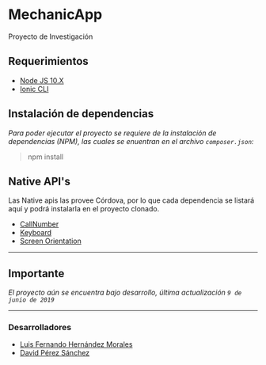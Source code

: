 # MechanicApp
Proyecto de Investigación

## Requerimientos
- [Node JS 10.X](https://nodejs.org/en/)
- [Ionic CLI](https://ionicframework.com/getting-started#cli)

## Instalación de dependencias
*Para poder ejecutar el proyecto se requiere de la instalación de dependencias (NPM), las cuales se enuentran en el archivo `composer.json`:*
> npm install

## Native API's
Las Native apis las provee Córdova, por lo que cada dependencia se listará aquí y podrá instalarla en el proyecto clonado.
- [CallNumber](https://ionicframework.com/docs/native/call-number)
- [Keyboard](https://beta.ionicframework.com/docs/native/keyboard)
- [Screen Orientation](https://ionicframework.com/docs/native/screen-orientation)

* * *

## Importante
*El proyecto aún se encuentra bajo desarrollo, última actualización `9 de junio de 2019`*

* * *

### Desarrolladores
- [Luis Fernando Hernández Morales](https://www.facebook.com/IDSFernando)
- [David Pérez Sánchez](https://www.facebook.com/david.perezsanchez.97)
